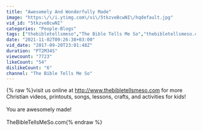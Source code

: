 ```yaml
---
title: "Awesomely And Wonderfully Made"
image: "https:\/\/i.ytimg.com\/vi\/5tkzveBcwNI\/hqdefault.jpg"
vid_id: "5tkzveBcwNI"
categories: "People-Blogs"
tags: ["thebibletellsmeso","The Bible Tells Me So","thebibletellsmeso.com"]
date: "2021-11-02T09:26:38+03:00"
vid_date: "2017-09-20T23:01:48Z"
duration: "PT2M34S"
viewcount: "7723"
likeCount: "54"
dislikeCount: "6"
channel: "The Bible Tells Me So"
---
```

{% raw %}visit us online at <a rel="nofollow" target="blank" href="http://www.thebibletellsmeso.com">http://www.thebibletellsmeso.com</a> for more Christian videos, printouts, songs, lessons, crafts, and activities for kids!<br /><br />You are awesomely made!<br /><br />TheBibleTellsMeSo.com{% endraw %}
